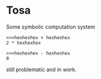 # Tosa

Some symbolic computation system

```
>>>hexhexhex + hexhexhex
2 * hexhexhex

>>>hexhexhex - hexhexhex
0

```

still problematic and in work.
